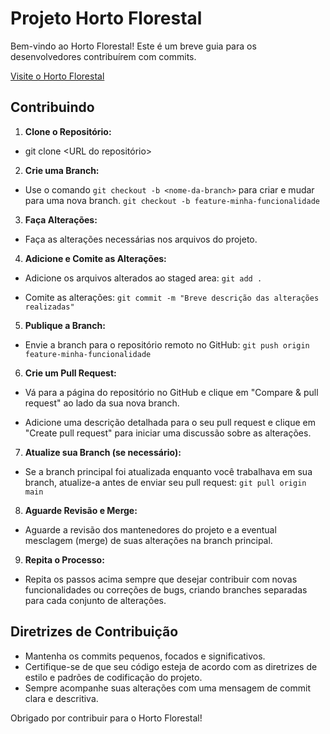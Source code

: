 # Projeto Horto Florestal

Bem-vindo ao Horto Florestal! Este é um breve guia para os desenvolvedores contribuírem com commits.

[Visite o Horto Florestal](https://horto-florestal.vercel.app/)

## Contribuindo

1. **Clone o Repositório:**
- git clone <URL do repositório>


2. **Crie uma Branch:**
- Use o comando `git checkout -b <nome-da-branch>` para criar e mudar para uma nova branch.
`git checkout -b feature-minha-funcionalidade`


3. **Faça Alterações:**
- Faça as alterações necessárias nos arquivos do projeto.

4. **Adicione e Comite as Alterações:**
- Adicione os arquivos alterados ao staged area:
`git add .`


- Comite as alterações:
`git commit -m "Breve descrição das alterações realizadas"`



5. **Publique a Branch:**
- Envie a branch para o repositório remoto no GitHub:
`git push origin feature-minha-funcionalidade`



6. **Crie um Pull Request:**
- Vá para a página do repositório no GitHub e clique em "Compare & pull request" ao lado da sua nova branch. 

- Adicione uma descrição detalhada para o seu pull request e clique em "Create pull request" para iniciar uma discussão sobre as alterações.

7. **Atualize sua Branch (se necessário):**
- Se a branch principal foi atualizada enquanto você trabalhava em sua branch, atualize-a antes de enviar seu pull request:
`git pull origin main`



8. **Aguarde Revisão e Merge:**
- Aguarde a revisão dos mantenedores do projeto e a eventual mesclagem (merge) de suas alterações na branch principal.

9. **Repita o Processo:**
- Repita os passos acima sempre que desejar contribuir com novas funcionalidades ou correções de bugs, criando branches separadas para cada conjunto de alterações.

## Diretrizes de Contribuição

- Mantenha os commits pequenos, focados e significativos.
- Certifique-se de que seu código esteja de acordo com as diretrizes de estilo e padrões de codificação do projeto.
- Sempre acompanhe suas alterações com uma mensagem de commit clara e descritiva.

Obrigado por contribuir para o Horto Florestal!
